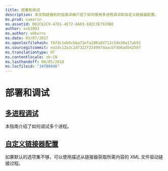 ```yaml
---
title: 部署和调试
description: 本文档链接到的指南详细介绍了如何使用多进程调试和自定义链接器配置。
ms.prod: xamarin
ms.assetid: D02C62C9-47D1-4E72-8A83-602C3E7929BE
author: asb3993
ms.author: amburns
ms.date: 03/07/2017
ms.openlocfilehash: f4fdc1eb6cbba71efa188a8d712c54e30a17ab91
ms.sourcegitcommit: ea1dc12a3c2d7322f234997daacbfdb6ad542507
ms.translationtype: HT
ms.contentlocale: zh-CN
ms.lasthandoff: 06/05/2018
ms.locfileid: "34780846"
---
```

# <a name="deployment--debugging"></a>部署和调试

## <a name="multi-process-debuggingmulti-process-debuggingmd"></a>[多进程调试](multi-process-debugging.md)

本指南介绍了如何调试多个进程。

## <a name="custom-linker-configurationlinkermd"></a>[自定义链接器配置](linker.md)

如果默认的选项集不够，可以使用描述从链接器获取所需内容的 XML 文件驱动链接过程。

